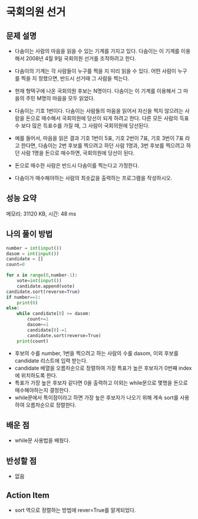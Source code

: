 # 국회의원 선거

## 문제 설명

*   다솜이는 사람의 마음을 읽을 수 있는 기계를 가지고 있다. 다솜이는 이 기계를 이용해서 2008년 4월 9일 국회의원 선거를 조작하려고 한다.

*   다솜이의 기계는 각 사람들이 누구를 찍을 지 미리 읽을 수 있다. 어떤 사람이 누구를 찍을 지 정했으면, 반드시 선거때 그 사람을 찍는다.

*   현재 형택구에 나온 국회의원 후보는 N명이다. 다솜이는 이 기계를 이용해서 그 마을의 주민 M명의 마음을 모두 읽었다.

*   다솜이는 기호 1번이다. 다솜이는 사람들의 마음을 읽어서 자신을 찍지 않으려는 사람을 돈으로 매수해서 국회의원에 당선이 되게 하려고 한다. 다른 모든 사람의 득표수 보다 많은 득표수를 가질 때, 그 사람이 국회의원에 당선된다.

*   예를 들어서, 마음을 읽은 결과 기호 1번이 5표, 기호 2번이 7표, 기호 3번이 7표 라고 한다면, 다솜이는 2번 후보를 찍으려고 하던 사람 1명과, 3번 후보를 찍으려고 하던 사람 1명을 돈으로 매수하면, 국회의원에 당선이 된다.

*   돈으로 매수한 사람은 반드시 다솜이를 찍는다고 가정한다.

*   다솜이가 매수해야하는 사람의 최솟값을 출력하는 프로그램을 작성하시오.

## 성능 요약

메모리: 31120 KB, 시간: 48 ms

## 나의 풀이 방법

```python
number = int(input())
dasom = int(input())
candidate = []
count=0

for x in range(0,number-1):
    vote=int(input())
    candidate.append(vote)
candidate.sort(reverse=True)
if number==1:
    print(0)
else:
    while candidate[0] >= dasom:
        count+=1
        dasom+=1
        candidate[0]-=1
        candidate.sort(reverse=True)
    print(count)
```

*   후보의 수를 number, 1번을 찍으려고 하는 사람의 수를 dasom, 이외 후보를 candidate 리스트에 입력 받는다.
*   candidate 배열을 오름차순으로 정렬하여 가장 특표가 높은 후보자가 0번째 index에 위치하도록 한다.
*   특표가 가장 높은 후보자 같다면 0을 출력하고 이외는 while문으로 몇명을 돈으로 매수해야하는지 결정한다.
*   while문에서 특이점이라고 하면 가장 높은 후보자가 나오기 위해 계속 sort를 사용하여 오름차순으로 정렬한다.

## 배운 점

*   while문 사용법을 배웠다.

## 반성할 점

*   없음

## Action Item

*   sort 역으로 정렬하는 방법에 rever=True를 알게되었다.